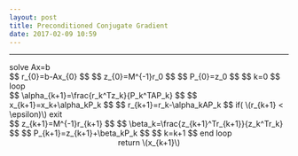 ```yaml
---
layout: post
title: Preconditioned Conjugate Gradient
date: 2017-02-09 10:59
---
```


----------------
<div>
solve Ax=b <br/>
$$ r_{0}=b-Ax_{0} $$
$$ z_{0}=M^{-1}r_0 $$
$$ P_{0}=z_0 $$
$$ k=0 $$
loop <br/>
$$ \alpha_{k+1}=\frac{r_k^Tz_k}{P_k^TAP_k} $$
$$ x_{k+1}=x_k+\alpha_kP_k $$
$$ r_{k+1}=r_k-\alpha_kAP_k $$
if( \(r_{k+1} < \epsilon)\) exit <br/>
$$ z_{k+1}=M^{-1}r_{k+1} $$
$$ \beta_k=\frac{z_{k+1}^Tr_{k+1}}{z_k^Tr_k} $$
$$ P_{k+1}=z_{k+1}+\beta_kP_k $$
$$ k=k+1 $$
end loop <br/>
<center>
return \(x_{k+1}\)
</center>
</div>


